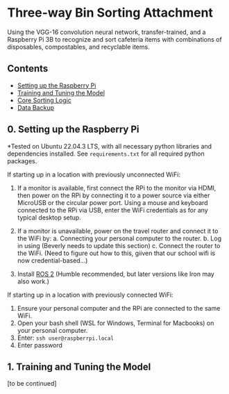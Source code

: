 # Three-way Bin Sorting Attachment
Using the VGG-16 convolution neural network, transfer-trained, and a Raspberry Pi 3B to recognize and sort cafeteria items with combinations of disposables, compostables, and recyclable items. 

## Contents
- [Setting up the Raspberry Pi](#0)
- [Training and Tuning the Model](#1)
- [Core Sorting Logic](#2)
- [Data Backup](#3)

## <span id="0">0. Setting up the Raspberry Pi

*Tested on Ubuntu 22.04.3 LTS, with all necessary python libraries and dependencies installed. See ```requirements.txt``` for all required python packages.

If starting up in a location with previously unconnected WiFi:
1. If a monitor is available, first connect the RPi to the monitor via HDMI, then power on the RPi by connecting it to a power source via either MicroUSB or the circular power port. Using a mouse and keyboard connected to the RPi via USB, enter the WiFi credentials as for any typical desktop setup.

2. If a monitor is unavailable, power on the travel router and connect it to the WiFi by:
    a. Connecting your personal computer to the router.
    b. Log in using (Beverly needs to update this section)
    c. Connect the router to the WiFi. (Need to figure out how to this, giiven that our school wifi is now credential-based...)

3. Install [ROS 2](https://docs.ros.org/en/humble/Installation.html) (Humble recommended, but later versions like Iron may also work.)

If starting up in a location with previously connected WiFi:
1. Ensure your personal computer and the RPi are connected to the same WiFi.
2. Open your bash shell (WSL for Windows, Terminal for Macbooks) on your personal computer.
3. Enter: ```ssh user@raspberrpi.local```
4. Enter password
   
## 1. <span id="1">Training and Tuning the Model
[to be continued]
